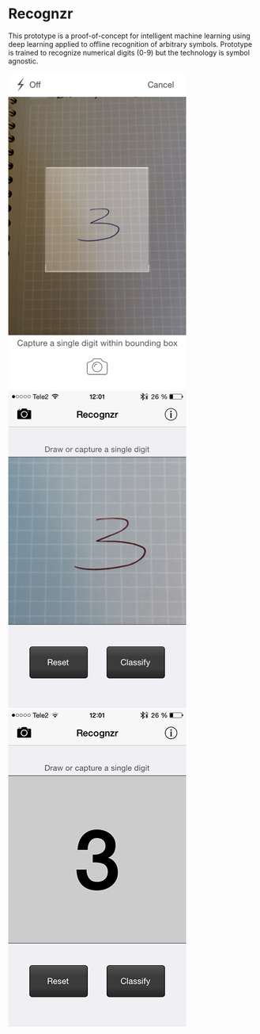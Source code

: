 # Recognzr

This prototype is a proof-of-concept for intelligent machine learning using deep learning applied to offline recognition of arbitrary symbols. Prototype is trained to recognize numerical digits (0-9) but the technology is symbol agnostic.

![recognzr](https://github.com/wejeus/recognzr/raw/master/PSD/screenshot1.png)
![recognzr](https://github.com/wejeus/recognzr/raw/master/PSD/screenshot2.png)
![recognzr](https://github.com/wejeus/recognzr/raw/master/PSD/screenshot3.png)